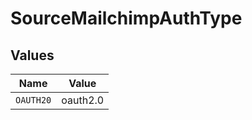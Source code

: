 # SourceMailchimpAuthType


## Values

| Name      | Value     |
| --------- | --------- |
| `OAUTH20` | oauth2.0  |